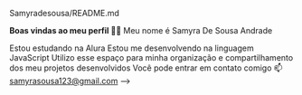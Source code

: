 Samyradesousa/README.md

**Boas vindas ao meu perfil 💙💙**
Meu nome é Samyra De Sousa Andrade 

Estou estudando na Alura
Estou me desenvolvendo na linguagem JavaScript
Utilizo esse espaço para minha organização e compartilhamento dos meu projetos desenvolvidos
Você pode entrar em contato comigo 📫
samyrasousa123@gmail.com
-->
